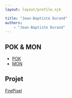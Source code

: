 ```yaml
---
layout: layout/profile.njk

title: "Jean-Baptiste Durand"
authors:
    - "Jean-Baptiste Durand"
---
```


## POK & MON

* [POK](./pok)
* [MON](./mon)

## Projet

[FirePixel](../../../projets/2022-2023/FirePixel/)
